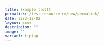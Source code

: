 ```yaml
---
title: Example trsttt
permalink: /test-resource-rm/new/permalink/
date: 2023-12-02
layout: post
description: ""
image: ""
variant: tiptap
---
```

